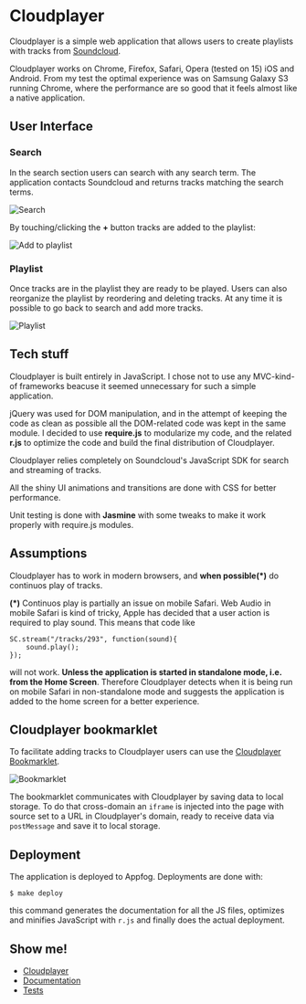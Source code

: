 # Cloudplayer

Cloudplayer is a simple web application that allows users to create playlists with tracks from [Soundcloud](https://soundcloud.com).

Cloudplayer works on Chrome, Firefox, Safari, Opera (tested on 15) iOS and Android. From my test the optimal experience was on Samsung Galaxy S3 running Chrome, where the performance are so good that it feels almost like a native application.

## User Interface

### Search

In the search section users can search with any search term. The application contacts Soundcloud and returns tracks matching the search terms.

![Search](https://raw.github.com/mmarcon/cloudplayer/master/screenshots/search.png)

By touching/clicking the **+** button tracks are added to the playlist:

![Add to playlist](https://raw.github.com/mmarcon/cloudplayer/master/screenshots/addtoplaylist.png)

### Playlist

Once tracks are in the playlist they are ready to be played. Users can also reorganize the playlist by reordering and deleting tracks. At any time it is possible to go back to search and add more tracks.

![Playlist](https://raw.github.com/mmarcon/cloudplayer/master/screenshots/playlist.png)


## Tech stuff

Cloudplayer is built entirely in JavaScript. I chose not to use any MVC-kind-of frameworks beacuse it seemed unnecessary for such a simple application.

jQuery was used for DOM manipulation, and in the attempt of keeping the code as clean as possible all the DOM-related code was kept in the same module. I decided to use **require.js** to modularize my code, and the related **r.js** to optimize the code and build the final distribution of Cloudplayer.

Cloudplayer relies completely on Soundcloud's JavaScript SDK for search and streaming of tracks.

All the shiny UI animations and transitions are done with CSS for better performance.

Unit testing is done with **Jasmine** with some tweaks to make it work properly with require.js modules.

## Assumptions

Cloudplayer has to work in modern browsers, and **when possible(*)** do continuos play of tracks.

**(*)** Continuos play is partially an issue on mobile Safari. Web Audio in mobile Safari is kind of tricky, Apple has decided that a user action is required to play sound. This means that code like

	SC.stream("/tracks/293", function(sound){
		sound.play();
	});
	
will not work. **Unless the application is started in standalone mode, i.e. from the Home Screen**. Therefore Cloudplayer detects when it is being run on mobile Safari in non-standalone mode and suggests the application is added to the home screen for a better experience.

## Cloudplayer bookmarklet

To facilitate adding tracks to Cloudplayer users can use the [Cloudplayer Bookmarklet](https://cpl.eu01.aws.af.cm/bookmarklet/).

![Bookmarklet](https://raw.github.com/mmarcon/cloudplayer/master/screenshots/bookmarklet.png)

The bookmarklet communicates with Cloudplayer by saving data to local storage. To do that cross-domain an `iframe` is injected into the page with source set to a URL in Cloudplayer's domain, ready to receive data via `postMessage` and save it to local storage.

## Deployment

The application is deployed to Appfog. Deployments are done with:

	$ make deploy
	
this command generates the documentation for all the JS files, optimizes and minifies JavaScript with `r.js` and finally does the actual deployment.

## Show me!

 * [Cloudplayer](https://cpl.eu01.aws.af.cm)
 * [Documentation](https://cpl.eu01.aws.af.cm/docs.html)
 * [Tests](https://cpl.eu01.aws.af.cm/tests)

